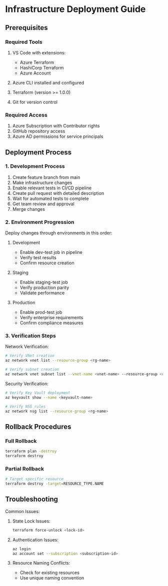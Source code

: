 # Infrastructure Deployment Guide

## Prerequisites

### Required Tools
1. VS Code with extensions:
   - Azure Terraform
   - HashiCorp Terraform
   - Azure Account

2. Azure CLI installed and configured
3. Terraform (version >= 1.0.0)
4. Git for version control

### Required Access
1. Azure Subscription with Contributor rights
2. GitHub repository access
3. Azure AD permissions for service principals

## Deployment Process

### 1. Development Process
1. Create feature branch from main
2. Make infrastructure changes
3. Enable relevant tests in CI/CD pipeline
4. Create pull request with detailed description
5. Wait for automated tests to complete
6. Get team review and approval
7. Merge changes

### 2. Environment Progression
Deploy changes through environments in this order:
1. Development
   - Enable dev-test job in pipeline
   - Verify test results
   - Confirm resource creation

2. Staging
   - Enable staging-test job
   - Verify production parity
   - Validate performance

3. Production
   - Enable prod-test job
   - Verify enterprise requirements
   - Confirm compliance measures

### 3. Verification Steps

Network Verification:
```bash
# Verify VNet creation
az network vnet list --resource-group <rg-name>

# Verify subnet creation
az network vnet subnet list --vnet-name <vnet-name> --resource-group <rg-name>
```

Security Verification:
```bash
# Verify Key Vault deployment
az keyvault show --name <keyvault-name>

# Verify NSG rules
az network nsg list --resource-group <rg-name>
```

## Rollback Procedures

### Full Rollback
```bash
terraform plan -destroy
terraform destroy
```

### Partial Rollback
```bash
# Target specific resource
terraform destroy -target=RESOURCE_TYPE.NAME
```

## Troubleshooting

Common Issues:
1. State Lock Issues:
   ```bash
   terraform force-unlock <lock-id>
   ```

2. Authentication Issues:
   ```bash
   az login
   az account set --subscription <subscription-id>
   ```

3. Resource Naming Conflicts:
   - Check for existing resources
   - Use unique naming convention